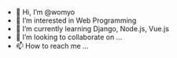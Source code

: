 - 👋 Hi, I’m @womyo
- 👀 I’m interested in Web Programming
- 🌱 I’m currently learning Django, Node.js, Vue.js
- 💞️ I’m looking to collaborate on ...
- 📫 How to reach me ...

<!---
womyo/womyo is a ✨ special ✨ repository because its `README.md` (this file) appears on your GitHub profile.
You can click the Preview link to take a look at your changes.
--->
